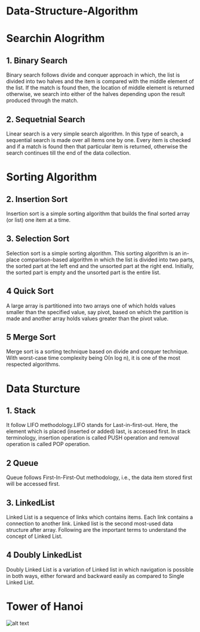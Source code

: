 # Data-Structure-Algorithm

# Searchin Alogrithm
## 1. Binary Search
Binary search follows divide and conquer approach in which, the list is divided into two halves and the item is compared with the middle element of the list. If the match is found then, the location of middle element is returned otherwise, we search into either of the halves depending upon the result produced through the match.
## 2. Sequetnial Search
Linear search is a very simple search algorithm. In this type of search, a sequential search is made over all items one by one. Every item is checked and if a match is found then that particular item is returned, otherwise the search continues till the end of the data collection.


# Sorting Algorithm
## 2. Insertion Sort
Insertion sort is a simple sorting algorithm that builds the final sorted array (or list) one item at a time.

## 3. Selection Sort
Selection sort is a simple sorting algorithm. This sorting algorithm is an in-place comparison-based algorithm in which the list is divided into two parts, the sorted part at the left end and the unsorted part at the right end. Initially, the sorted part is empty and the unsorted part is the entire list.

## 4 Quick Sort
A large array is partitioned into two arrays one of which holds values smaller than the specified value, say pivot, based on which the partition is made and another array holds values greater than the pivot value.

## 5 Merge Sort
Merge sort is a sorting technique based on divide and conquer technique. With worst-case time complexity being Ο(n log n), it is one of the most respected algorithms.

# Data Sturcture
## 1. Stack
 It follow LIFO methodology.LIFO stands for Last-in-first-out. Here, the element which is placed (inserted or added) last, is accessed first. In stack terminology, insertion operation is called PUSH operation and removal operation is called POP operation.
 
 ## 2 Queue 
 Queue follows First-In-First-Out methodology, i.e., the data item stored first will be accessed first.
 
 ## 3. LinkedList
 Linked List is a sequence of links which contains items. Each link contains a connection to another link. Linked list is the second most-used data structure after array. Following are the important terms to understand the concept of Linked List.
 
 ## 4 Doubly LinkedList
 Doubly Linked List is a variation of Linked list in which navigation is possible in both ways, either forward and backward easily as compared to Single Linked List. 

# Tower of Hanoi
![alt text](https://www.tutorialspoint.com/data_structures_algorithms/images/tower_of_hanoi.gif)
